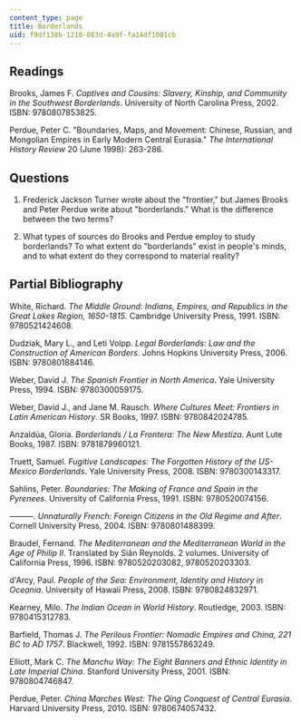 ```yaml
---
content_type: page
title: Borderlands
uid: f9df138b-1218-863d-4a9f-fa14df1001cb
---
```


Readings
--------

Brooks, James F. _Captives and Cousins: Slavery, Kinship, and Community in the Southwest Borderlands_. University of North Carolina Press, 2002. ISBN: 9780807853825.

Perdue, Peter C. "Boundaries, Maps, and Movement: Chinese, Russian, and Mongolian Empires in Early Modern Central Eurasia." _The International History Review_ 20 (June 1998): 263-286.

Questions
---------

1.  Frederick Jackson Turner wrote about the "frontier," but James Brooks and Peter Perdue write about "borderlands." What is the difference between the two terms?
    
2.  What types of sources do Brooks and Perdue employ to study borderlands? To what extent do "borderlands" exist in people's minds, and to what extent do they correspond to material reality?
    

Partial Bibliography
--------------------

White, Richard. _The Middle Ground: Indians, Empires, and Republics in the Great Lakes Region, 1650-1815_. Cambridge University Press, 1991. ISBN: 9780521424608.

Dudziak, Mary L., and Leti Volpp. _Legal Borderlands: Law and the Construction of American Borders_. Johns Hopkins University Press, 2006. ISBN: 9780801884146.

Weber, David J. _The Spanish Frontier in North America_. Yale University Press, 1994. ISBN: 9780300059175.

Weber, David J., and Jane M. Rausch. _Where Cultures Meet: Frontiers in Latin American History_. SR Books, 1997. ISBN: 9780842024785.

Anzaldúa, Gloria. _Borderlands / La Frontera: The New Mestiza_. Aunt Lute Books, 1987. ISBN: 9781879960121.

Truett, Samuel. _Fugitive Landscapes: The Forgotten History of the US-Mexico Borderlands_. Yale University Press, 2008. ISBN: 9780300143317.

Sahlins, Peter. _Boundaries: The Making of France and Spain in the Pyrenees_. University of California Press, 1991. ISBN: 9780520074156.

———. _Unnaturally French: Foreign Citizens in the Old Regime and After_. Cornell University Press, 2004. ISBN: 9780801488399.

Braudel, Fernand. _The Mediterranean and the Mediterranean World in the Age of Philip II_. Translated by Siân Reynolds. 2 volumes. University of California Press, 1996. ISBN: 9780520203082, 9780520203303.

d'Arcy, Paul. _People of the Sea: Environment, Identity and History in Oceania_. University of Hawaii Press, 2008. ISBN: 9780824832971.

Kearney, Milo. _The Indian Ocean in World History_. Routledge, 2003. ISBN: 9780415312783.

Barfield, Thomas J. _The Perilous Frontier: Nomadic Empires and China, 221 BC to AD 1757_. Blackwell, 1992. ISBN: 9781557863249.

Elliott, Mark C. _The Manchu Way: The Eight Banners and Ethnic Identity in Late Imperial China_. Stanford University Press, 2001. ISBN: 9780804746847.

Perdue, Peter. _China Marches West: The Qing Conquest of Central Eurasia_. Harvard University Press, 2010. ISBN: 9780674057432.